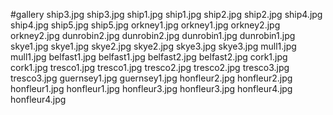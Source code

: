 #gallery
ship3.jpg	ship3.jpg
ship1.jpg	ship1.jpg
ship2.jpg	ship2.jpg
ship4.jpg	ship4.jpg
ship5.jpg	ship5.jpg
orkney1.jpg	orkney1.jpg
orkney2.jpg	orkney2.jpg
dunrobin2.jpg	dunrobin2.jpg
dunrobin1.jpg	dunrobin1.jpg
skye1.jpg	skye1.jpg
skye2.jpg	skye2.jpg
skye3.jpg	skye3.jpg
mull1.jpg	mull1.jpg
belfast1.jpg	belfast1.jpg
belfast2.jpg	belfast2.jpg
cork1.jpg	cork1.jpg
tresco1.jpg	tresco1.jpg
tresco2.jpg	tresco2.jpg
tresco3.jpg	tresco3.jpg
guernsey1.jpg	guernsey1.jpg
honfleur2.jpg	honfleur2.jpg
honfleur1.jpg	honfleur1.jpg
honfleur3.jpg	honfleur3.jpg
honfleur4.jpg	honfleur4.jpg
